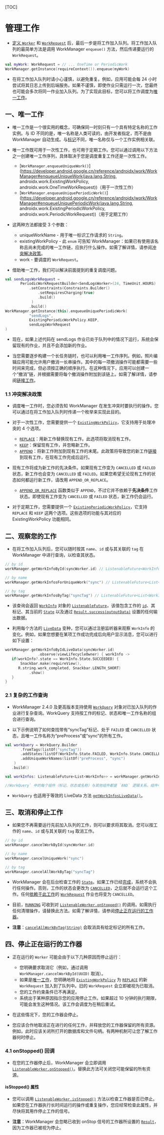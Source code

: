 [TOC]

# 管理工作

* [定义 `Worker`](https://developer.android.google.cn/topic/libraries/architecture/workmanager/basics#define_the_work) 和 [`WorkRequest`](https://developer.android.google.cn/topic/libraries/architecture/workmanager/how-to/define-work) 后，最后一步是将工作加入队列。将工作加入队列的最简单方法是调用 WorkManager `enqueue()` 方法，然后传递要运行的 `WorkRequest`。

```kotlin
val myWork: WorkRequest = // ... OneTime or PeriodicWork
WorkManager.getInstance(requireContext()).enqueue(myWork)
```

* 在将工作加入队列时请小心谨慎，以避免重复。例如，应用可能会每 24 小时尝试将其日志上传到后端服务。如果不谨慎，即使作业只需运行一次，您最终也可能会多次将同一作业加入队列。为了实现此目标，您可以将工作调度为[唯一工作](https://developer.android.google.cn/topic/libraries/architecture/workmanager/how-to/managing-work#unique-work)。

## 一、唯一工作

* 唯一工作是一个很实用的概念，可确保同一时刻只有一个具有特定名称的工作实例。与 ID 不同的是，唯一名称是人类可读的，由开发者指定，而不是由 WorkManager 自动生成。与[标记](https://developer.android.google.cn/topic/libraries/architecture/workmanager/how-to/define-work#tag)不同，唯一名称仅与一个工作实例相关联。

* 唯一工作既可用于一次性工作，也可用于定期工作。您可以通过调用以下方法之一创建唯一工作序列，具体取决于您是调度重复工作还是一次性工作。
  * [`WorkManager.enqueueUniqueWork()`](https://developer.android.google.cn/reference/androidx/work/WorkManager#enqueueUniqueWork(java.lang.String, androidx.work.ExistingWorkPolicy, androidx.work.OneTimeWorkRequest))（用于一次性工作）
  * [`WorkManager.enqueueUniquePeriodicWork()`](https://developer.android.google.cn/reference/androidx/work/WorkManager#enqueueUniquePeriodicWork(java.lang.String, androidx.work.ExistingPeriodicWorkPolicy, androidx.work.PeriodicWorkRequest))（用于定期工作）

* 这两种方法都接受 3 个参数：
  * uniqueWorkName - 用于唯一标识工作请求的 `String`。
  * existingWorkPolicy - 此 `enum` 可告知 WorkManager：如果已有使用该名称且尚未完成的唯一工作链，应执行什么操作。如需了解详情，请参阅[冲突解决政策](https://developer.android.google.cn/topic/libraries/architecture/workmanager/how-to/managing-work#conflict-resolution)。
  * work - 要调度的 `WorkRequest`。

* 借助唯一工作，我们可以解决前面提到的重复调度问题。

```kotlin
val sendLogsWorkRequest =
       PeriodicWorkRequestBuilder<SendLogsWorker>(24, TimeUnit.HOURS)
           .setConstraints(Constraints.Builder()
               .setRequiresCharging(true)
               .build()
            )
           .build()
WorkManager.getInstance(this).enqueueUniquePeriodicWork(
           "sendLogs",
           ExistingPeriodicWorkPolicy.KEEP,
           sendLogsWorkRequest
)
```

* 现在，如果上述代码在 sendLogs 作业已处于队列中的情况下运行，系统会保留现有的作业，并且不会添加新的作业。

* 当您需要逐步构建一个长任务链时，也可以利用唯一工作序列。例如，照片编辑应用可能允许用户撤消一长串操作。其中的每一项撤消操作可能都需要一些时间来完成，但必须按正确的顺序执行。在这种情况下，应用可以创建一个“撤消”链，并根据需要将每个撤消操作附加到该链上。如需了解详情，请参阅[链接工作](https://developer.android.google.cn/topic/libraries/architecture/workmanager/how-to/chain-work)。

### 1.1 冲突解决政策

* 调度唯一工作时，您必须告知 WorkManager 在发生冲突时要执行的操作。您可以通过在将工作加入队列时传递一个枚举来实现此目的。

* 对于一次性工作，您需要提供一个 [`ExistingWorkPolicy`](https://developer.android.google.cn/reference/androidx/work/ExistingWorkPolicy)，它支持用于处理冲突的 4 个选项。
  * [`REPLACE`](https://developer.android.google.cn/reference/androidx/work/ExistingWorkPolicy#REPLACE)：用新工作替换现有工作。此选项将取消现有工作。
  * [`KEEP`](https://developer.android.google.cn/reference/androidx/work/ExistingWorkPolicy#KEEP)：保留现有工作，并忽略新工作。
  * [`APPEND`](https://developer.android.google.cn/reference/androidx/work/ExistingWorkPolicy#APPEND)：将新工作附加到现有工作的末尾。此政策将导致您的新工作[链接](https://developer.android.google.cn/topic/libraries/architecture/workmanager/how-to/chain-work)到现有工作，在现有工作完成后运行。

* 现有工作将成为新工作的先决条件。如果现有工作变为 `CANCELLED` 或 `FAILED` 状态，新工作也会变为 `CANCELLED` 或 `FAILED`。如果您希望无论现有工作的状态如何都运行新工作，请改用 `APPEND_OR_REPLACE`。
  * [`APPEND_OR_REPLACE`](https://developer.android.google.cn/reference/androidx/work/ExistingWorkPolicy#APPEND) 函数类似于 `APPEND`，不过它并不依赖于**先决条件**工作状态。即使现有工作变为 `CANCELLED` 或 `FAILED` 状态，新工作仍会运行。

* 对于定期工作，您需要提供一个 [`ExistingPeriodicWorkPolicy`](https://developer.android.google.cn/reference/androidx/work/ExistingPeriodicWorkPolicy)，它支持 `REPLACE` 和 `KEEP` 这两个选项。这些选项的功能与其对应的 ExistingWorkPolicy 功能相同。

## 二、观察您的工作

* 在将工作加入队列后，您可以随时按其 `name`、`id` 或与其关联的 `tag` 在 WorkManager 中进行查询，以检查其状态。

```kotlin
// by id
workManager.getWorkInfoById(syncWorker.id) // ListenableFuture<WorkInfo>

// by name
workManager.getWorkInfosForUniqueWork("sync") // ListenableFuture<List<WorkInfo>>

// by tag
workManager.getWorkInfosByTag("syncTag") // ListenableFuture<List<WorkInfo>>
```

* 该查询会返回 [`WorkInfo`](https://developer.android.google.cn/reference/androidx/work/WorkInfo) 对象的 [`ListenableFuture`](https://guava.dev/releases/23.1-android/api/docs/com/google/common/util/concurrent/ListenableFuture.html)，该值包含工作的 [`id`](https://developer.android.google.cn/reference/androidx/work/WorkInfo#getId())、其标记、其当前的 [`State`](https://developer.android.google.cn/reference/androidx/work/WorkInfo.State) 以及通过 [`Result.success(outputData)`](https://developer.android.google.cn/reference/androidx/work/ListenableWorker.Result#success(androidx.work.Data)) 设置的任何输出数据。

* 利用每个方法的 [`LiveData`](https://developer.android.google.cn/topic/libraries/architecture/livedata) 变种，您可以通过注册监听器来观察 `WorkInfo` 的变化。例如，如果您想要在某项工作成功完成后向用户显示消息，您可以进行如下设置：

```kotlin
workManager.getWorkInfoByIdLiveData(syncWorker.id)
               .observe(viewLifecycleOwner) { workInfo ->
   if(workInfo?.state == WorkInfo.State.SUCCEEDED) {
       Snackbar.make(requireView(),
      R.string.work_completed, Snackbar.LENGTH_SHORT)
           .show()
   }
}
```

### 2.1 复杂的工作查询

* WorkManager 2.4.0 及更高版本支持使用 [`WorkQuery`](https://developer.android.google.cn/reference/androidx/work/WorkQuery) 对象对已加入队列的作业进行复杂查询。WorkQuery 支持按工作的标记、状态和唯一工作名称的组合进行查询。

* 以下示例说明了如何查找带有“syncTag”标记、处于 `FAILED` 或 `CANCELLED` 状态，且唯一工作名称为“preProcess”或“sync”的所有工作。

```kotlin
val workQuery = WorkQuery.Builder
       .fromTags(listOf("syncTag"))
       .addStates(listOf(WorkInfo.State.FAILED, WorkInfo.State.CANCELLED))
       .addUniqueWorkNames(listOf("preProcess", "sync")
    )
   .build()

val workInfos: ListenableFuture<List<WorkInfo>> = workManager.getWorkInfos(workQuery)

//WorkQuery` 中的每个组件（标记、状态或名称）与其他组件都是 `AND` 逻辑关系。组件中的每个值都是 `OR` 逻辑关系。例如：`<em>(name1 OR name2 OR ...) AND (tag1 OR tag2 OR ...) AND (state1 OR state2 OR ...)</em>
```

* `WorkQuery` 也适用于等效的 LiveData 方法 [`getWorkInfosLiveData()`](https://developer.android.google.cn/reference/androidx/work/WorkManager#getWorkInfosLiveData(androidx.work.WorkQuery))。

## 三、取消和停止工作

* 如果您不再需要运行先前加入队列的工作，则可以要求将其取消。您可以按工作的 `name`、`id` 或与其关联的 `tag` 取消工作。

```kotlin
// by id
workManager.cancelWorkById(syncWorker.id)

// by name
workManager.cancelUniqueWork("sync")

// by tag
workManager.cancelAllWorkByTag("syncTag")
```

* WorkManager 会在后台检查工作的 [`State`](https://developer.android.google.cn/reference/androidx/work/WorkInfo.State)。如果工作已经[完成](https://developer.android.google.cn/reference/androidx/work/WorkInfo.State#isFinished())，系统不会执行任何操作。否则，工作的状态会更改为 [`CANCELLED`](https://developer.android.google.cn/reference/androidx/work/WorkInfo.State#CANCELLED)，之后就不会运行这个工作。任何[依赖于此工作](https://developer.android.google.cn/topic/libraries/architecture/workmanager/how-to/chain-work)的 [`WorkRequest`](https://developer.android.google.cn/reference/androidx/work/WorkRequest) 作业也将变为 `CANCELLED`。

* 目前，[`RUNNING`](https://developer.android.google.cn/reference/androidx/work/WorkInfo.State#RUNNING) 可收到对 [`ListenableWorker.onStopped()`](https://developer.android.google.cn/reference/androidx/work/ListenableWorker#onStopped()) 的调用。如需执行任何清理操作，请替换此方法。如需了解详情，请参阅[停止正在运行的工作器](https://developer.android.google.cn/topic/libraries/architecture/workmanager/how-to/managing-work#stop-worker)。

* **注意**：[`cancelAllWorkByTag(String)`](https://developer.android.google.cn/reference/androidx/work/WorkManager#cancelAllWorkByTag(java.lang.String)) 会取消具有给定标记的所有工作。

## 四、停止正在运行的工作器

* 正在运行的 `Worker` 可能会由于以下几种原因而停止运行：
  * 您明确要求取消它（例如，通过调用 `WorkManager.cancelWorkById(UUID)` 取消）。
  * 如果是[唯一工作](https://developer.android.google.cn/topic/libraries/architecture/workmanager/how-to/managing-work#unique-work)，您明确地将 [`ExistingWorkPolicy`](https://developer.android.google.cn/reference/androidx/work/ExistingWorkPolicy) 为 [`REPLACE`](https://developer.android.google.cn/reference/androidx/work/ExistingWorkPolicy#REPLACE) 的新 `WorkRequest` 加入到了队列中。旧的 `WorkRequest` 会立即被视为已取消。
  * 您的工作约束条件已不再满足。
  * 系统出于某种原因指示您的应用停止工作。如果超过 10 分钟的执行期限，可能会发生这种情况。该工作会调度为在稍后重试。

* 在这些情况下，您的工作器会停止。

* 您应该合作地取消正在进行的任何工作，并释放您的工作器保留的所有资源。例如，此时应该关闭所打开的数据库和文件句柄。有两种机制可让您了解工作器何时停止。

### 4.1 onStopped() 回调

* 在您的工作器停止后，WorkManager 会立即调用 [`ListenableWorker.onStopped()`](https://developer.android.google.cn/reference/androidx/work/ListenableWorker#onStopped())。替换此方法可关闭您可能保留的所有资源。

#### isStopped() 属性

* 您可以调用 [`ListenableWorker.isStopped()`](https://developer.android.google.cn/reference/androidx/work/ListenableWorker#isStopped()) 方法以检查工作器是否已停止。如果您在工作器执行长时间运行的操作或重复操作，您应经常检查此属性，并尽快将其用作停止工作的信号。

* **注意**：WorkManager 会忽略已收到 onStop 信号的工作器所设置的 [`Result`](https://developer.android.google.cn/reference/androidx/work/ListenableWorker.Result)，因为工作器已被视为停止。